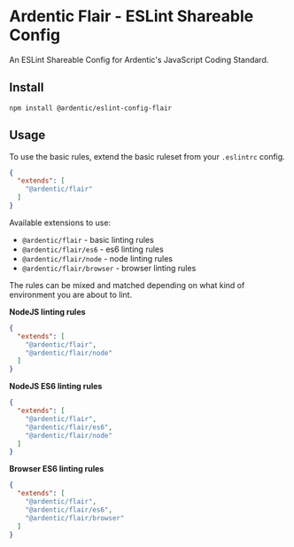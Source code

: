 
# Ardentic Flair - ESLint Shareable Config

An ESLint Shareable Config for Ardentic's JavaScript Coding Standard.

## Install

```
npm install @ardentic/eslint-config-flair
```

## Usage

To use the basic rules, extend the basic ruleset from your `.eslintrc` config.

```json
{
  "extends": [
    "@ardentic/flair"
  ]
}
```

Available extensions to use:

* `@ardentic/flair` - basic linting rules
* `@ardentic/flair/es6` - es6 linting rules
* `@ardentic/flair/node` - node linting rules
* `@ardentic/flair/browser` - browser linting rules

The rules can be mixed and matched depending on what kind of environment you are about to lint.

**NodeJS linting rules**

```json
{
  "extends": [
    "@ardentic/flair",
    "@ardentic/flair/node"
  ]
}
```

**NodeJS ES6 linting rules**

```json
{
  "extends": [
    "@ardentic/flair",
    "@ardentic/flair/es6",
    "@ardentic/flair/node"
  ]
}
```

**Browser ES6 linting rules**

```json
{
  "extends": [
    "@ardentic/flair",
    "@ardentic/flair/es6",
    "@ardentic/flair/browser"
  ]
}
```
